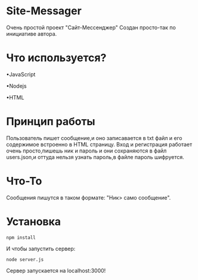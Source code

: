 # Site-Messager
Очень простой проект "Сайт-Мессенджер"
Создан просто-так по инициативе автора.
# Что используется?
•JavaScript

•Nodejs

•HTML
# Принцип работы
Пользователь пишет сообщение,и оно записавается в txt файл и его содержимое встроенно в HTML страницу.
Вход и регистрация работает очень просто,пишешь ник и пароль и они сохраняются в файл users.json,и оттуда нельзя узнать пароль,в файле пароль шифруется.
# Что-То
Сообщения пишутся в таком формате: "Ник> само сообщение".
# Установка
```
npm install
```
И чтобы запустить сервер:
```
node server.js
```
Сервер запускается на localhost:3000!
